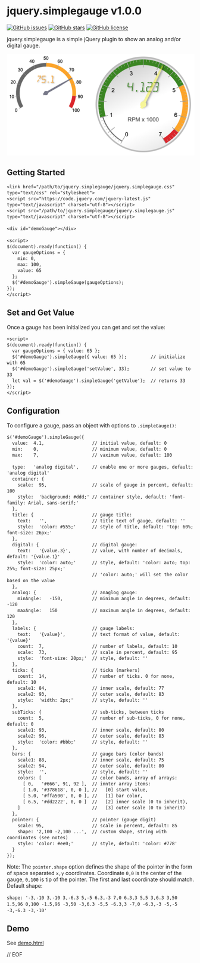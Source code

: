 # jquery.simplegauge v1.0.0

[![GitHub issues](https://img.shields.io/github/issues/peterthoeny/jquery.simplegauge)](https://github.com/peterthoeny/jquery.simplegauge/issues)
[![GitHub stars](https://img.shields.io/github/stars/peterthoeny/jquery.simplegauge)](https://github.com/peterthoeny/jquery.simplegauge/stargazers)
[![GitHub license](https://img.shields.io/github/license/peterthoeny/jquery.simplegauge)](https://github.com/peterthoeny/jquery.simplegauge/blob/master/LICENSE)

jquery.simplegauge is a simple jQuery plugin to show an analog and/or digital gauge.

![Sample screenshot](screenshot.png)

## Getting Started

```
<link href="/path/to/jquery.simplegauge/jquery.simplegauge.css" type="text/css" rel="stylesheet">
<script src="https://code.jquery.com/jquery-latest.js" type="text/javascript" charset="utf-8"></script>
<script src="/path/to/jquery.simplegauge/jquery.simplegauge.js" type="text/javascript" charset="utf-8"></script>

<div id="demoGauge"></div>

<script>
$(document).ready(function() {
  var gaugeOptions = {
    min: 0,
    max: 100,
    value: 65
  };
  $('#demoGauge').simpleGauge(gaugeOptions);
});
</script>
```

## Set and Get Value

Once a gauge has been initialized you can get and set the value:

```
<script>
$(document).ready(function() {
  var gaugeOptions = { value: 65 };
  $('#demoGauge').simpleGauge({ value: 65 });         // initialize with 65
  $('#demoGauge').simpleGauge('setValue', 33);        // set value to 33
  let val = $('#demoGauge').simpleGauge('getValue');  // returns 33
});
</script>
```

## Configuration

To configure a gauge, pass an object with options to `.simpleGauge()`:

```
$('#demoGauge').simpleGauge({
  value:  4.1,                  // initial value, default: 0
  min:    0,                    // minimum value, default: 0
  max:    7,                    // vaximum value, default: 100

  type:   'analog digital',     // enable one or more gauges, default: 'analog digital'
  container: {
    scale:  95,                 // scale of gauge in percent, default: 100
    style:  'background: #ddd;' // container style, default: 'font-family: Arial, sans-serif;'
  },
  title: {                      // gauge title:
    text:   '',                 // title text of gauge, default: ''
    style:  'color: #555;'      // style of title, default: 'top: 60%; font-size: 26px;'
  },
  digital: {                    // digital gauge:
    text:   '{value.3}',        // value, with number of decimals, default: '{value.1}'
    style:  'color: auto;'      // style, default: 'color: auto; top: 25%; font-size: 25px;'
                                // 'color: auto;' will set the color based on the value
  },
  analog: {                     // anaglog gauge:
    minAngle:   -150,           // minimum angle in degrees, default: -120
    maxAngle:   150             // maximum angle in degrees, default: 120
  },
  labels: {                     // gauge labels:
    text:   '{value}',          // text format of value, default: '{value}'
    count:  7,                  // number of labels, default: 10
    scale:  73,                 // scale in percent, default: 95
    style:  'font-size: 20px;'  // style, default: ''
  },
  ticks: {                      // ticks (markers)
    count:  14,                 // number of ticks. 0 for none, default: 10
    scale1: 84,                 // inner scale, default: 77
    scale2: 93,                 // outer scale, default: 83
    style:  'width: 2px;'       // style, default: ''
  },
  subTicks: {                   // sub-ticks, between ticks
    count:  5,                  // number of sub-ticks, 0 for none, default: 0
    scale1: 93,                 // inner scale, default: 80
    scale2: 96,                 // outer scale, default: 83
    style:  'color: #bbb;'      // style, default: ''
  },
  bars: {                       // gauge bars (color bands)
    scale1: 88,                 // inner scale, default: 75
    scale2: 94,                 // outer scale, default: 80
    style:  '',                 // style, default: ''
    colors: [                   // color bands, array of arrays:
      [ 0,   '#666', 91, 92 ],  // innter array items:
      [ 1.0, '#378618', 0, 0 ], //   [0] start value,
      [ 5.0, '#ffa500', 0, 0 ], //   [1] bar color,
      [ 6.5, '#dd2222', 0, 0 ]  //   [2] inner scale (0 to inherit),
    ]                           //   [3] outer scale (0 to inherit)
  },
  pointer: {                    // pointer (gauge digit)
    scale: 95,                  // scale in percent, default: 85
    shape: '2,100 -2,100 ...',  // custom shape, string with coordinates (see notes)
    style: 'color: #ee0;'       // style, default: 'color: #778'
  }
});
```

Note: The `pointer.shape` option defines the shape of the pointer in the form of space separated `x,y` coordinates. Coordinate `0,0` is the center of the gauge, `0,100` is tip of the pointer. The first and last coordinate should match. Default shape:

`shape: '-3,-10 3,-10 3,-6.3 5,-5 6.3,-3 7,0 6.3,3 5,5 3,6.3 3,50 1.5,96 0,100 -1.5,96 -3,50 -3,6.3 -5,5 -6.3,3 -7,0 -6.3,-3 -5,-5 -3,-6.3 -3,-10'`

## Demo

See [demo.html](https://peterthoeny.github.io/jquery.simplegauge/demo.html)

// EOF
